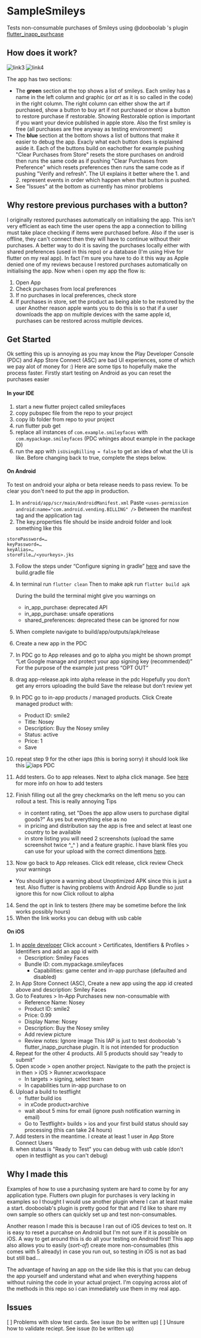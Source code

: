 # SampleSmileys
Tests non-consumable purchases of Smileys using @dooboolab 's plugin [flutter_inapp_purhcase](https://github.com/dooboolab/flutter_inapp_purchase)

## How does it work?

![link3](https://github.com/DevonTomatoSandwich/SampleSmileys/blob/master/readmepics/small_screenshot_android.jpg)            ![link4](https://github.com/DevonTomatoSandwich/SampleSmileys/blob/master/readmepics/small_screenshot_ios.png)

The app has two sections: 
- The **green** section at the top shows a list of smileys. Each smiley has a name in the left column and graphic (or *art* as it is so called in the code) in the right column. The right column can either show the art if purchased, show a button to buy art if not purchased or show a button to restore purchase if restorable. Showing Restorable option is important if you want your device published in apple store. Also the first smiley is free (all purchases are free anyway as testing environment)
- The **blue** section at the bottom shows a list of buttons that make it easier to debug the app. Exacly what each button does is explained aside it. Each of the buttons build on eachother for example pushing "Clear Purchases from Store" resets the store purchases on android then runs the same code as if pushing "Clear Purchases from Preference" which resets preferences then runs the same code as if pushing "Verify and refresh". The UI explains it better where the 1. and 2. represent events in order which happen when that button is pushed.
- See "Issues" at the bottom as currently has minor problems

## Why restore previous purchases with a button?
I originally restored purchases automatically on initialising the app. This isn't very efficient as each time the user opens the app a connection to billing must take place checking if items were purchased before. Also if the user is offline, they can't connect then they will have to continue without their purchases. A better way to do it is saving the purchases locally either with shared preferences (used in this repo) or a database (I'm using Hive for flutter on my real app). In fact I'm sure you have to do it this way as Apple denied one of my reviews because I restored purchases automatically on initialising the app. Now when i open my app the flow is:
1. Open App 
2. Check purchases from local preferences 
3. If no purchases in local preferences, check store 
4. If purchases in store, set the product as being able to be restored by the user
Another reason apple wants you to do this is so that if a user downloads the app on multiple devices with the same apple id, purchases can be restored across multiple devices.

## Get Started

Ok setting this up is annoying as you may know the Play Developer Console (PDC) and App Store Connect (ASC) are bad UI experiences, some of which we pay alot of money for :)
Here are some tips to hopefully make the process faster. Firstly start testing on Android as you can reset the purchases easier

#### In your IDE
1. start a new flutter project called smileyfaces
1. copy pubspec file from the repo to your project
2. copy lib folder from repo to your project
3. run flutter pub get
4. replace all instances of `com.example.smileyfaces` with `com.mypackage.smileyfaces` (PDC whinges about example in the package ID)
5. run the app  with `isUsingBilling = false` to get an idea of what the UI is like. Before changing back to true, complete the steps below.

#### On Android

To test on android your alpha or beta release needs to pass review. To be clear you don't need to put the app in production.
1. In `android/app/scr/main/AndroidManifest.xml`
Paste `<uses-permission android:name="com.android.vending.BILLING" />`
Between the manifest tag and the application tag
2. The key.properties file should be inside android folder and look something like this
```
storePassword=…
keyPassword=…
keyAlias=…
storeFile…/<yourkeys>.jks
```
3. Follow the steps under “Configure signing in gradle” [here](https://flutter.dev/docs/deployment/android#configure-signing-in-gradle) and save the build.gradle file
4. In terminal run
`flutter clean`
Then to make apk run
`flutter build apk`

   During the build the terminal might give you warnings on
   -	in_app_purchase: deprecated API
   -	in_app_purchase: unsafe operations
   -	shared_preferences: deprecated
   these can be ignored for now
5. When complete navigate to build/app/outputs/apk/release
6. Create a new app in the PDC
7. In PDC go to App releases and go to alpha you might be shown prompt “Let Google manage and protect your app signing key (recommended)” For the purpose of the example just press “OPT OUT”
8. drag app-release.apk into alpha release in the pdc
Hopefully you don’t get any errors uploading the build
Save the release but don’t review yet
9. In PDC go to in-app products / managed products. Click Create managed product with:
   - Product ID: smile2
   - Title: Nosey
   - Description: Buy the Nosey smiley
   - Status: active
   - Price: 1
   - Save
10. repeat step 9 for the other iaps (this is boring sorry) it should look like this
![iaps PDC](https://github.com/DevonTomatoSandwich/SampleSmileys/blob/master/readmepics/play_store_iap.png)
11. Add testers. Go to app releases. Next to alpha click manage.
See [here](https://support.google.com/googleplay/android-developer/answer/3131213) for more info on how to add testers
12. Finish filling out all the grey checkmarks on the left menu so you can rollout a test.
   This is really annoying
   Tips
    -	in content rating, set "Does the app allow users to purchase digital goods?" As yes but everything else as no
    -	in pricing and distribution say the app is free and select at least one country to be available
    -	in store listing you will need 2 screenshots (upload the same screenshot twice ^\_^ ) and a feature graphic. I have blank files you can use for your upload with the correct dimentions [here](https://github.com/DevonTomatoSandwich/SampleSmileys/tree/master/screenshots).
13. Now go back to App releases. Click edit release, click review
Check your warnings
-	You should ignore a warning about Unoptimized APK since this is just a test. Also flutter is having problems with Android App Bundle so just ignore this for now
Click rollout to alpha 
14. Send the opt in link to testers (there may be sometime before the link works possibly hours)
15. When the link works you can debug with usb cable

#### On iOS
1. In [apple developer](https://developer.apple.com) Click account > Certificates, Identifiers & Profiles > Identifiers
and add an app id with
   - Description: Smiley Faces
   - Bundle ID: com.mypackage.smileyfaces
	 - Capabilities: game center and in-app purchase (defaulted and disabled)
2. In App Store Connect (ASC), Create a new app using the app id created above and description: Smiley Faces
3. Go to Features > In-App Purchases new non-consumable with
	 - Reference Name: Nosey
   - Product ID: smile2
   - Price: 0.99
   - Display Name: Nosey
   - Description: Buy the Nosey smiley
   - Add review picture
   - Review notes: Ignore image
   This IAP is just to test dooboolab 's flutter_inapp_purchase plugin.
   It is not intended for production
4. Repeat for the other 4 products. All 5 products should say “ready to submit”
5. Open xcode > open another project. Navigate to the path the project is in then > iOS > Runner.xcworkspace
	 - In targets > signing, select team
   - In capabilities turn in-app purchase to on
6. Upload a build to testflight
   - flutter build ios
   - in xCode product>archive
   - wait about 5 mins for email (ignore push notification warning in email)
   - Go to Testflight> builds > ios and your first build status should say processing (this can take 24 hours)
7. Add testers in the meantime. I create at least 1 user in App Store Connect Users
8. when status is "Ready to Test" you can debug with usb cable (don't open in testflight as you can't debug)


## Why I made this
Examples of how to use a purchasing system are hard to come by for any application type. Flutters own plugin for purchases is very lacking in examples so I thought I would use another plugin where I can at least make a start. dooboolab's plugin is pretty good for that and I'd like to share my own sample so others can quickly set up and test non-consumables.

Another reason I made this is because I ran out of iOS devices to test on. It is easy to reset a purcahse on Android but I'm not sure if it is possible on iOS. A way to get around this is do all your testing on Android first! This app also allows you to easily (*sort-of*) create more non-consumables (this comes with 5 already) in case you run out, so testing in iOS is not as bad but still bad...

The advantage of having an app on the side like this is that you can debug the app yourself and understand what and when everything happens without ruining the code in your actual project. I'm copying across alot of the methods in this repo so i can immediately use them in my real app.

## Issues
[ ] Problems with slow test cards.  See issue (to be written up)
[ ] Unsure how to validate reciept. See issue (to be written up)
